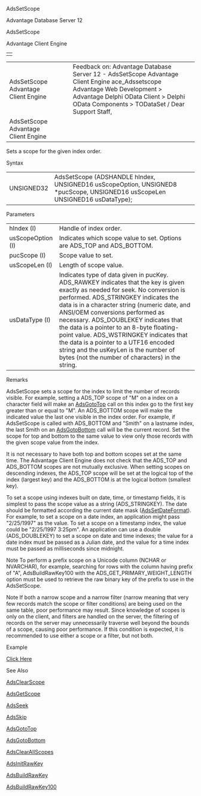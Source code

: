 AdsSetScope




Advantage Database Server 12  

AdsSetScope

Advantage Client Engine

|  |
| --- |
|  |

|  |  |  |  |  |
| --- | --- | --- | --- | --- |
| AdsSetScope  Advantage Client Engine |  |  | Feedback on: Advantage Database Server 12 - AdsSetScope Advantage Client Engine ace\_Adssetscope Advantage Web Development > Advantage Delphi OData Client > Delphi OData Components > TODataSet / Dear Support Staff, |  |
| AdsSetScope  Advantage Client Engine |  |  |  |  |

Sets a scope for the given index order.

Syntax

|  |  |
| --- | --- |
| UNSIGNED32 | AdsSetScope (ADSHANDLE hIndex,  UNSIGNED16 usScopeOption,  UNSIGNED8 \*pucScope,  UNSIGNED16 usScopeLen  UNSIGNED16 usDataType); |

Parameters

|  |  |
| --- | --- |
| hIndex (I) | Handle of index order. |
| usScopeOption (I) | Indicates which scope value to set. Options are ADS\_TOP and ADS\_BOTTOM. |
| pucScope (I) | Scope value to set. |
| usScopeLen (I) | Length of scope value. |
| usDataType (I) | Indicates type of data given in pucKey. ADS\_RAWKEY indicates that the key is given exactly as needed for seek. No conversion is performed. ADS\_STRINGKEY indicates the data is in a character string (numeric date, and ANSI/OEM conversions performed as necessary. ADS\_DOUBLEKEY indicates that the data is a pointer to an 8-byte floating-point value. ADS\_WSTRINGKEY indicates that the data is a pointer to a UTF16 encoded string and the usKeyLen is the number of bytes (not the number of characters) in the string. |

Remarks

AdsSetScope sets a scope for the index to limit the number of records visible. For example, setting a ADS\_TOP scope of "M" on a index on a character field will make an [AdsGotoTop](ace_adsgototop.htm) call on this index go to the first key greater than or equal to "M". An ADS\_BOTTOM scope will make the indicated value the last one visible in the index order. For example, if AdsSetScope is called with ADS\_BOTTOM and "Smith" on a lastname index, the last Smith on an [AdsGotoBottom](ace_adsgotobottom.htm) call will be the current record. Set the scope for top and bottom to the same value to view only those records with the given scope value from the index.

It is not necessary to have both top and bottom scopes set at the same time. The Advantage Client Engine does not check that the ADS\_TOP and ADS\_BOTTOM scopes are not mutually exclusive. When setting scopes on descending indexes, the ADS\_TOP scope will be set at the logical top of the index (largest key) and the ADS\_BOTTOM is at the logical bottom (smallest key).

To set a scope using indexes built on date, time, or timestamp fields, it is simplest to pass the scope value as a string (ADS\_STRINGKEY). The date should be formatted according the current date mask ([AdsSetDateFormat](ace_adssetdateformat.htm)). For example, to set a scope on a date index, an application might pass "2/25/1997" as the value. To set a scope on a timestamp index, the value could be "2/25/1997 3:25pm". An application can use a double (ADS\_DOUBLEKEY) to set a scope on date and time indexes; the value for a date index must be passed as a Julian date, and the value for a time index must be passed as milliseconds since midnight.

Note To perform a prefix scope on a Unicode column (NCHAR or NVARCHAR), for example, searching for rows with the column having prefix of "A", AdsBuildRawKey100 with the ADS\_GET\_PRIMARY\_WEIGHT\_LENGTH option must be used to retrieve the raw binary key of the prefix to use in the AdsSetScope.

Note If both a narrow scope and a narrow filter (narrow meaning that very few records match the scope or filter conditions) are being used on the same table, poor performance may result. Since knowledge of scopes is only on the client, and filters are handled on the server, the filtering of records on the server may unnecessarily traverse well beyond the bounds of a scope, causing poor performance. If this condition is expected, it is recommended to use either a scope or a filter, but not both.

Example

[Click Here](ace_examples.htm#adssetscopeexample)

See Also

[AdsClearScope](ace_adsclearscope.htm)

[AdsGetScope](ace_adsgetscope.htm)

[AdsSeek](ace_adsseek.htm)

[AdsSkip](ace_adsskip.htm)

[AdsGotoTop](ace_adsgototop.htm)

[AdsGotoBottom](ace_adsgotobottom.htm)

[AdsClearAllScopes](ace_adsclearallscopes.htm)

[AdsInitRawKey](ace_adsinitrawkey.htm)

[AdsBuildRawKey](ace_adsbuildrawkey.htm)

[AdsBuildRawKey100](ace_adsbuildrawkey.htm)